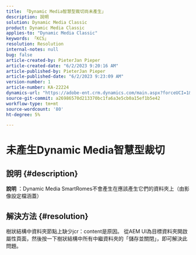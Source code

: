 ```yaml
---
title: 「Dynamic Media智慧型裁切尚未產生」
description: 說明
solution: Dynamic Media Classic
product: Dynamic Media Classic
applies-to: "Dynamic Media Classic"
keywords: 「KCS」
resolution: Resolution
internal-notes: null
bug: false
article-created-by: PieterJan Pieper
article-created-date: "6/2/2023 9:20:16 AM"
article-published-by: PieterJan Pieper
article-published-date: "6/2/2023 9:23:09 AM"
version-number: 1
article-number: KA-22224
dynamics-url: "https://adobe-ent.crm.dynamics.com/main.aspx?forceUCI=1&pagetype=entityrecord&etn=knowledgearticle&id=5d084fae-2601-ee11-8f6e-6045bd006e5a"
source-git-commit: a26986570d213370bc1fa6a3e5cb0a15ef1b5e42
workflow-type: tm+mt
source-wordcount: '80'
ht-degree: 5%

---
```


# 未產生Dynamic Media智慧型裁切

## 說明 {#description}


<b>說明</b> ：Dynamic Media SmartRomes不會產生在應該產生它們的資料夾上（由影像設定檔涵蓋）


## 解決方法 {#resolution}


樹狀結構中資料夾節點上缺少jcr：content是原因。 從AEM UI為目標資料夾開啟屬性頁面，然後按一下樹狀結構中所有中繼資料夾的「儲存並關閉」，即可解決此問題。
